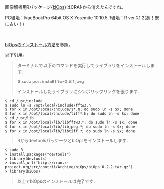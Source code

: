 画像解析用Rパッケージ{[biOps](http://ftp.uni-bayreuth.de/math/statlib/R/CRAN/doc/packages/biOps.pdf)}はCRANから消えたんですね。


PC環境：MacBookPro 64bit OS X Yosemite 10.10.5
R環境：R ver.3.1.2(あ！既に古い！)

　

[biOpsのインストール方法](https://code.google.com/p/rimagebook/wiki/biOpsInstallation)を参照。


以下引用。

>    ターミナルで以下のコマンドを実行してライブラリをインストールします．
>
>    $ sudo port install fftw-3 tiff jpeg
>
>    インストールしたライブラリにシンボリックリンクを張ります．
>
    $ cd /usr/include
    $ sudo ln -s /opt/local/include/fftw3.h
    $ for x in /opt/local/include/j*.h; do sudo ln -s $x; done
    $ for x in /opt/local/include/tiff*.h; do sudo ln -s $x; done
    $ cd /usr/lib
    $ for x in /opt/local/lib/libfftw3.*; do sudo ln -s $x; done
    $ for x in /opt/local/lib/libjpeg.*; do sudo ln -s $x; done
    $ for x in /opt/local/lib/libtiff.*; do sudo ln -s $x; done

>    RからdevtoolsパッケージとbiOpsをインストールします．
>
    $ sudo R
    > install.packages("devtools")
    > library(devtools)
    > install_url("http://cran.r-project.org/src/contrib/Archive/biOps/biOps_0.2.2.tar.gz")
    > library(biOps)
>
>以上でbiOpsのインストールは完了です.


